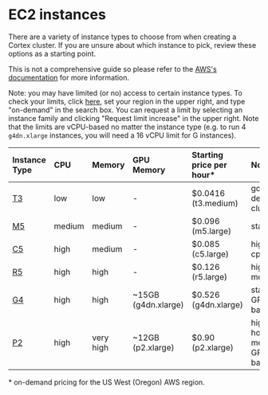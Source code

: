 # EC2 instances

There are a variety of instance types to choose from when creating a Cortex cluster. If you are unsure about which instance to pick, review these options as a starting point.

This is not a comprehensive guide so please refer to the [AWS's documentation](https://aws.amazon.com/ec2/instance-types/) for more information.

Note: you may have limited (or no) access to certain instance types. To check your limits, click [here](https://console.aws.amazon.com/ec2/v2/home?#Limits:), set your region in the upper right, and type "on-demand" in the search box. You can request a limit by selecting an instance family and clicking "Request limit increase" in the upper right. Note that the limits are vCPU-based no matter the instance type (e.g. to run 4 `g4dn.xlarge` instances, you will need a 16 vCPU limit for G instances).

| Instance Type                                       | CPU    | Memory    | GPU Memory               | Starting price per hour* | Notes                      |
| :---                                                | :---   | :---      | :---                     | :---                     | :---                       |
| [T3](https://aws.amazon.com/ec2/instance-types/t3/) | low    | low       | -                        | $0.0416 (t3.medium)      | good for dev clusters      |
| [M5](https://aws.amazon.com/ec2/instance-types/m5/) | medium | medium    | -                        | $0.096 (m5.large)        | standard                   |
| [C5](https://aws.amazon.com/ec2/instance-types/c5/) | high   | medium    | -                        | $0.085 (c5.large)        | high-cpu                   |
| [R5](https://aws.amazon.com/ec2/instance-types/r5/) | high   | high      | -                        | $0.126 (r5.large)        | high-memory                |
| [G4](https://aws.amazon.com/ec2/instance-types/g4/) | high   | high      | ~15GB (g4dn.xlarge)      | $0.526 (g4dn.xlarge)     | standard GPU-based         |
| [P2](https://aws.amazon.com/ec2/instance-types/p2/) | high   | very high | ~12GB (p2.xlarge)        | $0.90 (p2.xlarge)        | high host memory GPU-based |

&ast; on-demand pricing for the US West (Oregon) AWS region.
